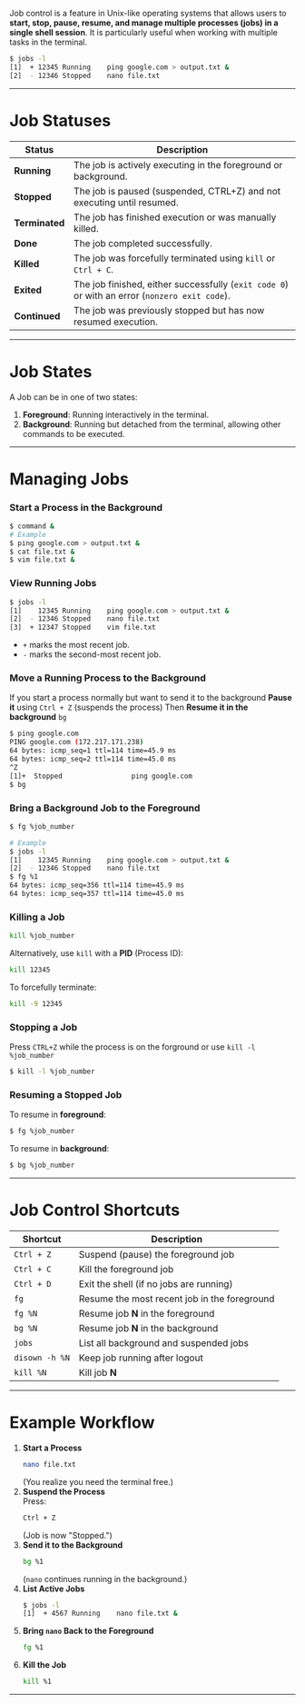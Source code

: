 
Job control is a feature in Unix-like operating systems that allows users to **start, stop, pause, resume, and manage multiple processes (jobs) in a single shell session**. It is particularly useful when working with multiple tasks in the terminal.
```sh
$ jobs -l
[1]  + 12345 Running    ping google.com > output.txt &
[2]  - 12346 Stopped    nano file.txt
```
---
# **Job Statuses**

| **Status**     | **Description**                                                                               |
| -------------- | --------------------------------------------------------------------------------------------- |
| **Running**    | The job is actively executing in the foreground or background.                                |
| **Stopped**    | The job is paused (suspended, CTRL+Z) and not executing until resumed.                        |
| **Terminated** | The job has finished execution or was manually killed.                                        |
| **Done**       | The job completed successfully.                                                               |
| **Killed**     | The job was forcefully terminated using `kill` or `Ctrl + C`.                                 |
| **Exited**     | The job finished, either successfully (`exit code 0`) or with an error (`nonzero exit code`). |
| **Continued**  | The job was previously stopped but has now resumed execution.                                 |

---
# **Job States**
A Job can be in one of two states:
1. **Foreground**: Running interactively in the terminal.
2. **Background**: Running but detached from the terminal, allowing other commands to be executed.
---
# **Managing Jobs**
### **Start a Process in the Background**
```sh
$ command &
# Example
$ ping google.com > output.txt &
$ cat file.txt &
$ vim file.txt &
```
### **View Running Jobs**
```sh
$ jobs -l
[1]    12345 Running    ping google.com > output.txt &
[2]  - 12346 Stopped    nano file.txt
[3]  + 12347 Stopped    vim file.txt
```
- `+` marks the most recent job.
- `-` marks the second-most recent job.
### **Move a Running Process to the Background**
If you start a process normally but want to send it to the background **Pause it** using `Ctrl + Z` (suspends the process) Then **Resume it in the background** `bg`
```bash
$ ping google.com
PING google.com (172.217.171.238) 
64 bytes: icmp_seq=1 ttl=114 time=45.9 ms
64 bytes: icmp_seq=2 ttl=114 time=45.0 ms
^Z
[1]+  Stopped                 ping google.com
$ bg
```
### **Bring a Background Job to the Foreground**
```sh
$ fg %job_number
```

```bash
# Example
$ jobs -l
[1]    12345 Running    ping google.com > output.txt &
[2]  - 12346 Stopped    nano file.txt
$ fg %1
64 bytes: icmp_seq=356 ttl=114 time=45.9 ms
64 bytes: icmp_seq=357 ttl=114 time=45.0 ms
```
### **Killing a Job**
```sh
kill %job_number
```
Alternatively, use `kill` with a **PID** (Process ID):
```sh
kill 12345
```
To forcefully terminate:
```sh
kill -9 12345
```
### **Stopping a Job**
Press `CTRL+Z` while the process is on the forground or use `kill -l %job_number`
```bash
$ kill -l %job_number
```
### **Resuming a Stopped Job**
To resume in **foreground**:
```sh
$ fg %job_number
```
To resume in **background**:
```sh
$ bg %job_number
```
---
# **Job Control Shortcuts**

| Shortcut       | Description                                  |
| -------------- | -------------------------------------------- |
| `Ctrl + Z`     | Suspend (pause) the foreground job           |
| `Ctrl + C`     | Kill the foreground job                      |
| `Ctrl + D`     | Exit the shell (if no jobs are running)      |
| `fg`           | Resume the most recent job in the foreground |
| `fg %N`        | Resume job **N** in the foreground           |
| `bg %N`        | Resume job **N** in the background           |
| `jobs`         | List all background and suspended jobs       |
| `disown -h %N` | Keep job running after logout                |
| `kill %N`      | Kill job **N**                               |

---
# **Example Workflow**
1. **Start a Process**
    ```sh
    nano file.txt
    ```
    (You realize you need the terminal free.)
2. **Suspend the Process**  
    Press:
    ```sh
    Ctrl + Z
    ```
    (Job is now "Stopped.")
3. **Send it to the Background**
    ```sh
    bg %1
    ```
    (`nano` continues running in the background.)
4. **List Active Jobs**
    ```sh
    $ jobs -l
    [1]  + 4567 Running    nano file.txt &
    ```
5. **Bring `nano` Back to the Foreground**
    ```sh
    fg %1
    ```
6. **Kill the Job**
    ```sh
    kill %1
    ```
---